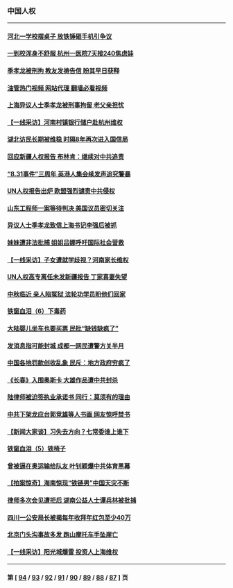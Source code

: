 ### 中国人权
---
#### [河北一学校摆桌子 放铁锤砸手机引争议](../../pages/ncid278/n13816760.md?09040445) 
#### [一到校浑身不舒服 杭州一医院7天接240焦虑娃](../../pages/ncid278/n13816743.md?09040445) 
#### [季孝龙被刑拘 教友发祷告信 盼其早日获释](../../pages/ncid278/n13816586.md?09040445) 
#### [油管热门视频 网站代理 翻墙必看视频](http://209.222.30.114:81/youtube.html?09040445)
#### [上海异议人士季孝龙被刑事拘留 老父亲担忧](../../pages/ncid278/n13816449.md?09040445) 
#### [【一线采访】河南村镇银行储户赴杭州维权](../../pages/ncid278/n13816151.md?09040445) 
#### [湖北访民长期被维稳 时隔8年再次进入国信局](../../pages/ncid278/n13816084.md?09040445) 
#### [回应新疆人权报告 布林肯：继续对中共追责](../../pages/ncid278/n13815660.md?09040445) 
#### [“8.31事件”三周年 英港人集会续发声追究警暴](../../pages/ncid278/n13815643.md?09040445) 
#### [UN人权报告出炉 欧盟强烈谴责中共侵权](../../pages/ncid278/n13815391.md?09040445) 
#### [山东工程师一案等待判决 美国议员密切关注](../../pages/ncid278/n13815065.md?09040445) 
#### [异议人士季孝龙致信上海书记李强后被抓](../../pages/ncid278/n13815171.md?09040445) 
#### [妹妹遭非法批捕 姐姐吕娜呼吁国际社会营救](../../pages/ncid278/n13814832.md?09040445) 
#### [【一线采访】子女遭就学歧视？河南家长维权](../../pages/ncid278/n13814638.md?09040445) 
#### [UN人权高专离任未发新疆报告 丁家喜妻失望](../../pages/ncid278/n13814673.md?09040445) 
#### [中秋临近 亲人陷冤狱 法轮功学员盼他们回家](../../pages/ncid278/n13814674.md?09040445) 
#### [铁窗血泪（6）下毒药](../../pages/ncid278/n13793192.md?09040445) 
#### [大陆婴儿坐车也要买票 民批“缺钱缺疯了”](../../pages/ncid278/n13814495.md?09040445) 
#### [发消息指可能封城 成都一网民遭警方关半月](../../pages/ncid278/n13814178.md?09040445) 
#### [中国各地罚款创收乱象 民斥：地方政府穷疯了](../../pages/ncid278/n13813735.md?09040445) 
#### [《长春》入围奥斯卡 大雄作品遭中共封杀](../../pages/ncid278/n13813594.md?09040445) 
#### [陆律师被迫签执业承诺书 同行：莫须有的理由](../../pages/ncid278/n13813299.md?09040445) 
#### [中共下架龙应台郭竞雄等人书画 网友惊呼焚书](../../pages/ncid278/n13812903.md?09040445) 
#### [【新闻大家谈】习失去方向？七常委谁上谁下](../../pages/ncid278/n13813143.md?09040445) 
#### [铁窗血泪（5）铁椅子](../../pages/ncid278/n13805871.md?09040445) 
#### [曾被逼在奥运输给队友 叶钊颖爆中共体育黑幕](../../pages/ncid278/n13811680.md?09040445) 
#### [【拍案惊奇】海南惊现“铁链男”中国天灾不断](../../pages/ncid278/n13810847.md?09040445) 
#### [律师多次会见遭拒后 湖南公益人士谭兵林被批捕](../../pages/ncid278/n13811523.md?09040445) 
#### [四川一公安局长被揭每年收拜年红包至少40万](../../pages/ncid278/n13811488.md?09040445) 
#### [北京门头沟事故多发 跑山摩托车手坠崖亡](../../pages/ncid278/n13811392.md?09040445) 
#### [【一线采访】阳光城爆雷 投资人上海维权](../../pages/ncid278/n13810845.md?09040445) 

---
#### 第 [ [94](./94.md?09040445) / [93](./93.md?09040445) / [92](./92.md?09040445) / [91](./91.md?09040445) / [90](./90.md?09040445) / [89](./89.md?09040445) / [88](./88.md?09040445) / [87](./87.md?09040445) ] 页
